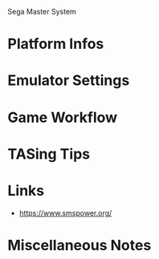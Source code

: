 Sega Master System

# Platform Infos

# Emulator Settings



# Game Workflow



# TASing Tips



# Links
- https://www.smspower.org/

# Miscellaneous Notes
